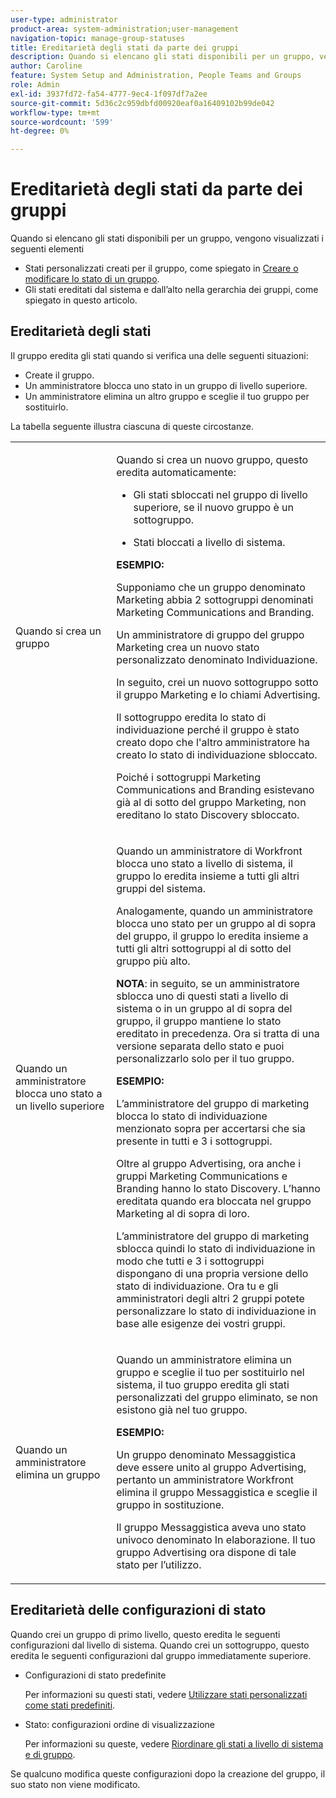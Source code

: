 ```yaml
---
user-type: administrator
product-area: system-administration;user-management
navigation-topic: manage-group-statuses
title: Ereditarietà degli stati da parte dei gruppi
description: Quando si elencano gli stati disponibili per un gruppo, vengono visualizzati i seguenti elementi
author: Caroline
feature: System Setup and Administration, People Teams and Groups
role: Admin
exl-id: 3937fd72-fa54-4777-9ec4-1f097df7a2ee
source-git-commit: 5d36c2c959dbfd00920eaf0a16409102b99de042
workflow-type: tm+mt
source-wordcount: '599'
ht-degree: 0%

---
```


# Ereditarietà degli stati da parte dei gruppi

Quando si elencano gli stati disponibili per un gruppo, vengono visualizzati i seguenti elementi

* Stati personalizzati creati per il gruppo, come spiegato in [Creare o modificare lo stato di un gruppo](../../../administration-and-setup/manage-groups/manage-group-statuses/create-or-edit-a-group-status.md).
* Gli stati ereditati dal sistema e dall’alto nella gerarchia dei gruppi, come spiegato in questo articolo.

## Ereditarietà degli stati

Il gruppo eredita gli stati quando si verifica una delle seguenti situazioni:

* Create il gruppo.
* Un amministratore blocca uno stato in un gruppo di livello superiore.
* Un amministratore elimina un altro gruppo e sceglie il tuo gruppo per sostituirlo.

La tabella seguente illustra ciascuna di queste circostanze.

<table style="table-layout:auto"> 
 <col> 
 <col> 
 <tbody> 
  <tr> 
   <td role="rowheader">Quando si crea un gruppo</td> 
   <td> <p>Quando si crea un nuovo gruppo, questo eredita automaticamente:</p> 
    <ul> 
     <li>Gli stati sbloccati nel gruppo di livello superiore, se il nuovo gruppo è un sottogruppo.</li> 
    </ul> 
    <ul> 
     <li>Stati bloccati a livello di sistema.</li> 
    </ul> 
     <b>ESEMPIO:</b></span></span> 
     <p>Supponiamo che un gruppo denominato Marketing abbia 2 sottogruppi denominati Marketing Communications and Branding.</p> 
     <p>Un amministratore di gruppo del gruppo Marketing crea un nuovo stato personalizzato denominato Individuazione.</p> 
     <p>In seguito, crei un nuovo sottogruppo sotto il gruppo Marketing e lo chiami Advertising.</p> 
     <p>Il sottogruppo eredita lo stato di individuazione perché il gruppo è stato creato dopo che l'altro amministratore ha creato lo stato di individuazione sbloccato.</p> 
     <p>Poiché i sottogruppi Marketing Communications and Branding esistevano già al di sotto del gruppo Marketing, non ereditano lo stato Discovery sbloccato.</p> 
    </div> </td> 
  </tr> 
  <tr> 
   <td role="rowheader">Quando un amministratore blocca uno stato a un livello superiore</td> 
   <td> <p>Quando un amministratore di Workfront blocca uno stato a livello di sistema, il gruppo lo eredita insieme a tutti gli altri gruppi del sistema.</p> <p>Analogamente, quando un amministratore blocca uno stato per un gruppo al di sopra del gruppo, il gruppo lo eredita insieme a tutti gli altri sottogruppi al di sotto del gruppo più alto.</p> <p><b>NOTA</b>: in seguito, se un amministratore sblocca uno di questi stati a livello di sistema o in un gruppo al di sopra del gruppo, il gruppo mantiene lo stato ereditato in precedenza. Ora si tratta di una versione separata dello stato e puoi personalizzarlo solo per il tuo gruppo.</p> 
    <p><b>ESEMPIO:</b></p>
    <p>L’amministratore del gruppo di marketing blocca lo stato di individuazione menzionato sopra per accertarsi che sia presente in tutti e 3 i sottogruppi.</p> 
    <p>Oltre al gruppo Advertising, ora anche i gruppi Marketing Communications e Branding hanno lo stato Discovery. L’hanno ereditata quando era bloccata nel gruppo Marketing al di sopra di loro.</p> 
    <p>L’amministratore del gruppo di marketing sblocca quindi lo stato di individuazione in modo che tutti e 3 i sottogruppi dispongano di una propria versione dello stato di individuazione. Ora tu e gli amministratori degli altri 2 gruppi potete personalizzare lo stato di individuazione in base alle esigenze dei vostri gruppi.</p> 
  </td> 
  </tr> 
  <tr> 
   <td role="rowheader">Quando un amministratore elimina un gruppo</td> 
   <td> <p>Quando un amministratore elimina un gruppo e sceglie il tuo per sostituirlo nel sistema, il tuo gruppo eredita gli stati personalizzati del gruppo eliminato, se non esistono già nel tuo gruppo.</p> 
   <p><b>ESEMPIO: </b></p>
     <p>Un gruppo denominato Messaggistica deve essere unito al gruppo Advertising, pertanto un amministratore Workfront elimina il gruppo Messaggistica e sceglie il gruppo in sostituzione.</p> 
     <p>Il gruppo Messaggistica aveva uno stato univoco denominato In elaborazione. Il tuo gruppo Advertising ora dispone di tale stato per l’utilizzo.</p> 
    </div> </td> 
  </tr> 
 </tbody> 
</table>

## Ereditarietà delle configurazioni di stato

Quando crei un gruppo di primo livello, questo eredita le seguenti configurazioni dal livello di sistema. Quando crei un sottogruppo, questo eredita le seguenti configurazioni dal gruppo immediatamente superiore.

* Configurazioni di stato predefinite

  Per informazioni su questi stati, vedere [Utilizzare stati personalizzati come stati predefiniti](../../../administration-and-setup/customize-workfront/creating-custom-status-and-priority-labels/use-custom-statuses-as-default-statuses.md).

* Stato: configurazioni ordine di visualizzazione

  Per informazioni su queste, vedere [Riordinare gli stati a livello di sistema e di gruppo](../../../administration-and-setup/customize-workfront/creating-custom-status-and-priority-labels/reorder-system-statuses.md).

Se qualcuno modifica queste configurazioni dopo la creazione del gruppo, il suo stato non viene modificato.
